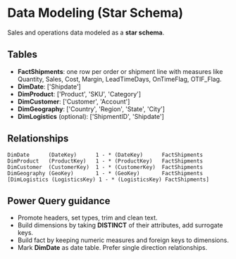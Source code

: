 # Data Modeling (Star Schema)

Sales and operations data modeled as a **star schema**.

## Tables
- **FactShipments**: one row per order or shipment line with measures like Quantity, Sales, Cost, Margin, LeadTimeDays, OnTimeFlag, OTIF_Flag.
- **DimDate**: ['Shipdate']
- **DimProduct**: ['Product', 'SKU', 'Category']
- **DimCustomer**: ['Customer', 'Account']
- **DimGeography**: ['Country', 'Region', 'State', 'City']
- **DimLogistics** (optional): ['ShipmentID', 'Shipdate']

## Relationships
```
DimDate      (DateKey)      1 - * (DateKey)      FactShipments
DimProduct   (ProductKey)   1 - * (ProductKey)   FactShipments
DimCustomer  (CustomerKey)  1 - * (CustomerKey)  FactShipments
DimGeography (GeoKey)       1 - * (GeoKey)       FactShipments
[DimLogistics (LogisticsKey) 1 - * (LogisticsKey) FactShipments]
```

## Power Query guidance
- Promote headers, set types, trim and clean text.
- Build dimensions by taking **DISTINCT** of their attributes, add surrogate keys.
- Build fact by keeping numeric measures and foreign keys to dimensions.
- Mark **DimDate** as date table. Prefer single direction relationships.
